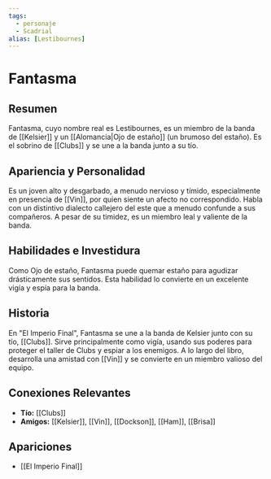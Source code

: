 ```yaml
---
tags:
  - personaje
  - Scadrial
alias: [Lestibournes]
---
```


# Fantasma

## Resumen
Fantasma, cuyo nombre real es Lestibournes, es un miembro de la banda de [[Kelsier]] y un [[Alomancia|Ojo de estaño]] (un brumoso del estaño). Es el sobrino de [[Clubs]] y se une a la banda junto a su tío.

## Apariencia y Personalidad
Es un joven alto y desgarbado, a menudo nervioso y tímido, especialmente en presencia de [[Vin]], por quien siente un afecto no correspondido. Habla con un distintivo dialecto callejero del este que a menudo confunde a sus compañeros. A pesar de su timidez, es un miembro leal y valiente de la banda.

## Habilidades e Investidura
Como Ojo de estaño, Fantasma puede quemar estaño para agudizar drásticamente sus sentidos. Esta habilidad lo convierte en un excelente vigía y espía para la banda.

## Historia
En "El Imperio Final", Fantasma se une a la banda de Kelsier junto con su tío, [[Clubs]]. Sirve principalmente como vigía, usando sus poderes para proteger el taller de Clubs y espiar a los enemigos. A lo largo del libro, desarrolla una amistad con [[Vin]] y se convierte en un miembro valioso del equipo.

## Conexiones Relevantes
* **Tío:** [[Clubs]]
* **Amigos:** [[Kelsier]], [[Vin]], [[Dockson]], [[Ham]], [[Brisa]]

## Apariciones
* [[El Imperio Final]]
